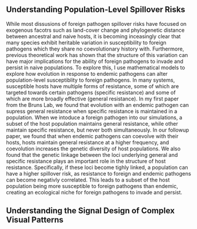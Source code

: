 ## Understanding Population-Level Spillover Risks

While most dissusions of foreign pathogen spillover risks have focused on exogenous facotrs such as land-cover change and phylogenetic distance between ancestral and naive hosts, it is becoming inceasingly clear that many species exhibit heritable variation in susceptibility to foreign pathogens which they share no coevolutionary history with.
Furthermore, previous theoretical work has shown that the structure of this variation can have major implications for the ability of foreign pathogens to invade and persist in naive populations.
To explore this, I use mathematical models to explore how evolution in response to endemic pathogens can alter population-level susceptiblity to foreign pathogens.
In many systems, susceptible hosts have multiple forms of resistance, some of which are targeted towards certain pathogens (specific resistance) and some of which are more broadly effective (general resistance).
In my first paper from the Bruns Lab, we found that evolution with an endemic pathogen can supress general resistance when specific resistance is maintained in a population.
When we intoduce a foreign pathogen into our simulations, a subset of the host population maintains general resistance, while other maintain specific resistance, but never both simultaneously.
In our followup paper, we found that when endemic pathogens can coevolve with their hosts, hosts maintain general resistance at a higher frequency, and coevolution increases the genetic diversity of host populations.
We also found that the genetic linkage between the loci underlying general and specific resistance plays an important role in the structure of host resistance.
Specifically, if these loci become tighly linked, a population can have a higher spillover risk, as resistance to foreign and endemic pathogens can become negativly correlated.
This leads to a subset of the host population being more susceptible to foreign pathogens than endemic, creating an ecological niche for foreign pathogens to invade and persist.

## Understanding the Signal Design of Complex Visual Patterns

